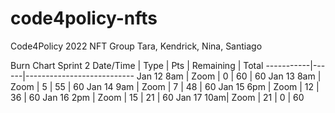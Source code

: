 # code4policy-nfts
Code4Policy 2022 NFT Group
Tara, Kendrick, Nina, Santiago

Burn Chart Sprint 2
Date/Time  | Type | Pts | Remaining | Total
-----------|------|---------------------------
Jan 12 8am | Zoom | 0   | 60        | 60
Jan 13 8am | Zoom | 5   | 55        | 60
Jan 14 9am | Zoom | 7   | 48        | 60
Jan 15 6pm | Zoom | 12  | 36        | 60
Jan 16 2pm | Zoom | 15  | 21        | 60
Jan 17 10am| Zoom | 21  | 0         | 60
